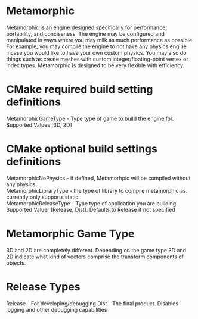 # Metamorphic
Metamorphic is an engine designed specifically for performance, portability, and conciseness.
The engine may be configured and manipulated in ways where you may milk as much performance as possible
For example, you may compile the engine to not have any physics engine incase you would like to have your own custom physics.
You may also do things such as create meshes with custom integer/floating-point vertex or index types.
Metamorphic is designed to be very flexible with efficiency.

# CMake required build setting definitions
MetamorphicGameType - Type type of game to build the engine for. Supported Values [3D, 2D]

# CMake optional build settings definitions
MetamorphicNoPhysics - if defined, Metamorhpic will be compiled without any physics.  
MetamorphicLibraryType - the type of library to compile metamorphic as. currently only supports static  
MetamorphicReleaseType - Type type of application you are building. Supported Valuer [Release, Dist].  Defaults to Release if not specified

# Metamorphic Game Type
3D and 2D are completely different. Depending on the game type
3D and 2D indicate what kind of vectors comprise the transform components of objects.

# Release Types
Release - For developing/debugging
Dist - The final product. Disables logging and other debugging capabilities